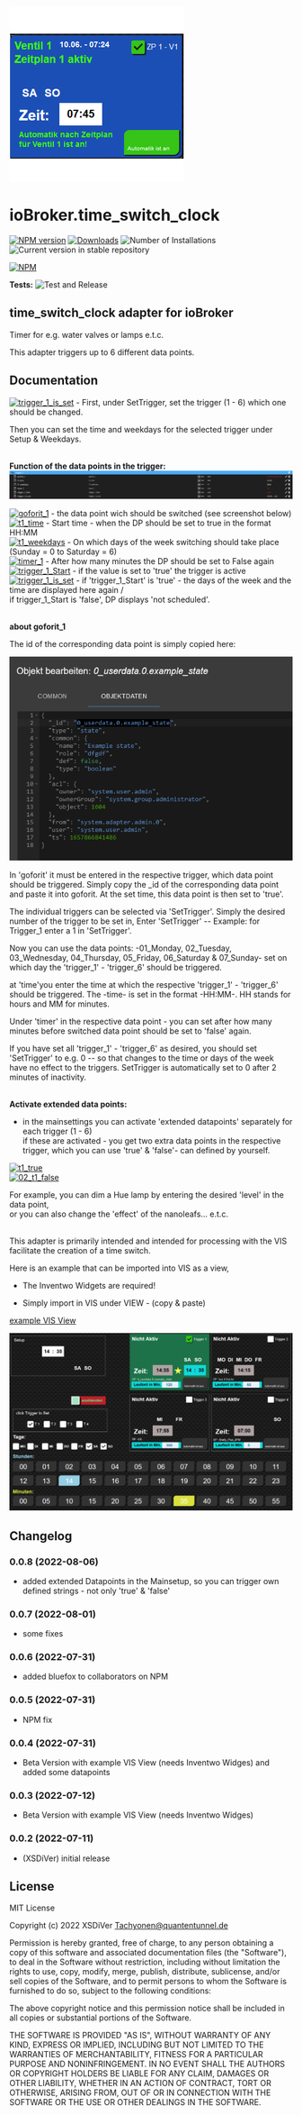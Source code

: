 ![Logo](../../admin/time_switch_clock.png)
# ioBroker.time_switch_clock

[![NPM version](https://img.shields.io/npm/v/iobroker.time_switch_clock.svg)](https://www.npmjs.com/package/iobroker.time_switch_clock)
[![Downloads](https://img.shields.io/npm/dm/iobroker.time_switch_clock.svg)](https://www.npmjs.com/package/iobroker.time_switch_clock)
![Number of Installations](https://iobroker.live/badges/time_switch_clock-installed.svg)
![Current version in stable repository](https://iobroker.live/badges/time_switch_clock-stable.svg)


[![NPM](https://nodei.co/npm/iobroker.time_switch_clock.png?downloads=true)](https://nodei.co/npm/iobroker.time_switch_clock/)

**Tests:** ![Test and Release](https://github.com/XSDiVer/ioBroker.time_switch_clock/workflows/Test%20and%20Release/badge.svg)

## time_switch_clock adapter for ioBroker

Timer for e.g. water valves or lamps e.t.c.

This adapter triggers up to 6 different data points.

## Documentation

[![trigger_1_is_set](https://img.shields.io/badge/-Setup.SetTrigger-blue)](https://img.shields.io/badge/-Setup.SetTrigger-blue) - First, under SetTrigger, set the trigger (1 - 6) which one should be changed.<br />

Then you can set the time and weekdays for the selected trigger under Setup & Weekdays.<br /><br />


<b>Function of the data points in the trigger:</b><br />
![Screenshot_1](https://github.com/XSDiVer/ioBroker.time_switch_clock/blob/main/Docs/img/Screenshot_1.png)

 
[![goforit_1](https://img.shields.io/badge/-goforit__1-blue)](https://img.shields.io/badge/-goforit__1-blue) - the data point wich should be switched (see screenshot below)<br />
[![t1_time](https://img.shields.io/badge/-t1__time-blue)](https://img.shields.io/badge/-t1__time-blue) - Start time - when the DP should be set to true in the format HH:MM<br />
[![t1_weekdays](https://img.shields.io/badge/-t1__weekdays-blue)](https://img.shields.io/badge/-t1__weekdays-blue) - On which days of the week switching should take place (Sunday = 0 to Saturday = 6)<br />
[![timer_1](https://img.shields.io/badge/-timer__1-blue)](https://img.shields.io/badge/-timer__1-blue) - After how many minutes the DP should be set to False again<br />
[![trigger_1_Start](https://img.shields.io/badge/-trigger__1__Start-blue)](https://img.shields.io/badge/-trigger__1__Start-blue) - if the value is set to 'true' the trigger is active<br />
[![trigger_1_is_set](https://img.shields.io/badge/-trigger__1__is__set-blue)](https://img.shields.io/badge/-trigger__1__is__set-blue) - if 'trigger_1_Start' is 'true' - the days of the week and the time are displayed here again /<br />
                             if trigger_1_Start is 'false', DP displays 'not scheduled'.<br /><br />


<b>about goforit_1</b>

The id of the corresponding data point is simply copied here:

![Screenshot_id](https://github.com/XSDiVer/ioBroker.time_switch_clock/blob/main/Docs/img/Screenshot_id.png)
 
In 'goforit' it must be entered in the respective trigger,
which data point should be triggered. Simply copy the _id of the corresponding data point and paste it into goforit.
At the set time, this data point is then set to 'true'.

The individual triggers can be selected via 'SetTrigger'.
Simply the desired number of the trigger to be set in,
Enter 'SetTrigger' -- Example: for Trigger_1 enter a 1 in 'SetTrigger'.

Now you can use the data points: -01_Monday, 02_Tuesday, 03_Wednesday, 04_Thursday, 05_Friday, 06_Saturday & 07_Sunday-
set on which day the 'trigger_1' - 'trigger_6' should be triggered.

at 'time'you enter the time at which the respective 'trigger_1' - 'trigger_6' should be triggered.
The -time- is set in the format -HH:MM-. HH stands for hours and MM for minutes.

Under 'timer' in the respective data point - you can set after how many minutes before
switched data point should be set to 'false' again.


If you have set all 'trigger_1' - 'trigger_6' as desired,
you should set 'SetTrigger' to e.g. 0 -- so that changes to the time
or days of the week have no effect to the triggers.
SetTrigger is automatically set to 0 after 2 minutes of inactivity.<br /><br />

<b>Activate extended data points:</b><br />

- in the mainsettings you can activate 'extended datapoints' separately for each trigger (1 - 6) <br />
if these are activated - you get two extra data points in the respective trigger, which you can use
'true' & 'false'- can defined by yourself.

[![t1_true](https://img.shields.io/badge/01_t1_true-blue)](https://img.shields.io/badge/01_t1_true-blue) <br />
[![02_t1_false](https://img.shields.io/badge/02_t1_false-blue)](https://img.shields.io/badge/02_t1_false-blue)<br />

For example, you can dim a Hue lamp by entering the desired 'level' in the data point,<br />
or you can also change the 'effect' of the nanoleafs... e.t.c.<br /><br />


This adapter is primarily intended and intended for processing with the VIS
facilitate the creation of a time switch.


Here is an example that can be imported into VIS as a view,

 - The Inventwo Widgets are required!

 - Simply import in VIS under VIEW - (copy & paste)
 
<a href="https://github.com/XSDiVer/ioBroker.time_switch_clock/blob/main/Docs/example_View_inventwo"> example VIS View</a>

![Screenshot_VIS](https://github.com/XSDiVer/ioBroker.time_switch_clock/blob/main/Docs/img/Screenshot_VIS.png)


## Changelog

### 0.0.8 (2022-08-06)
* added extended Datapoints in the Mainsetup,
so you can trigger own defined strings - not only 'true' & 'false'

### 0.0.7 (2022-08-01)
* some fixes

### 0.0.6 (2022-07-31)
* added bluefox to collaborators on NPM

### 0.0.5 (2022-07-31)
* NPM fix

### 0.0.4 (2022-07-31)
* Beta Version with example VIS View (needs Inventwo Widges)
and added some datapoints

### 0.0.3 (2022-07-12)
* Beta Version with example VIS View (needs Inventwo Widges)

### 0.0.2 (2022-07-11)
* (XSDiVer) initial release

## License
MIT License

Copyright (c) 2022 XSDiVer <Tachyonen@quantentunnel.de>

Permission is hereby granted, free of charge, to any person obtaining a copy
of this software and associated documentation files (the "Software"), to deal
in the Software without restriction, including without limitation the rights
to use, copy, modify, merge, publish, distribute, sublicense, and/or sell
copies of the Software, and to permit persons to whom the Software is
furnished to do so, subject to the following conditions:

The above copyright notice and this permission notice shall be included in all
copies or substantial portions of the Software.

THE SOFTWARE IS PROVIDED "AS IS", WITHOUT WARRANTY OF ANY KIND, EXPRESS OR
IMPLIED, INCLUDING BUT NOT LIMITED TO THE WARRANTIES OF MERCHANTABILITY,
FITNESS FOR A PARTICULAR PURPOSE AND NONINFRINGEMENT. IN NO EVENT SHALL THE
AUTHORS OR COPYRIGHT HOLDERS BE LIABLE FOR ANY CLAIM, DAMAGES OR OTHER
LIABILITY, WHETHER IN AN ACTION OF CONTRACT, TORT OR OTHERWISE, ARISING FROM,
OUT OF OR IN CONNECTION WITH THE SOFTWARE OR THE USE OR OTHER DEALINGS IN THE
SOFTWARE.
